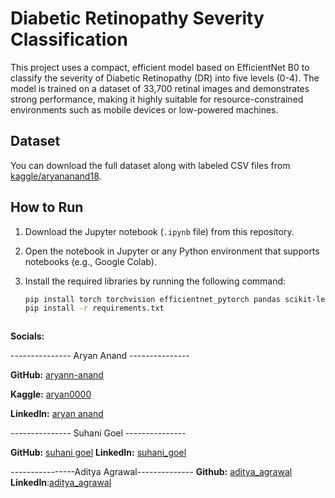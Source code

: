 # Diabetic Retinopathy Severity Classification

This project uses a compact, efficient model based on EfficientNet B0 to classify the severity of Diabetic Retinopathy (DR) into five levels (0-4). The model is trained on a dataset of 33,700 retinal images and demonstrates strong performance, making it highly suitable for resource-constrained environments such as mobile devices or low-powered machines.

## Dataset

You can download the full dataset along with labeled CSV files from [kaggle/aryananand18](https://www.kaggle.com/datasets/aryananand18/diabetic-retinopathy).

## How to Run

1. Download the Jupyter notebook (`.ipynb` file) from this repository.
2. Open the notebook in Jupyter or any Python environment that supports notebooks (e.g., Google Colab).
3. Install the required libraries by running the following command:

   ```bash
   pip install torch torchvision efficientnet_pytorch pandas scikit-learn
   pip install -r requirements.txt



**Socials:**

--------------- Aryan Anand ---------------

**GitHub:** [aryann-anand](https://github.com/aryann-anand)

**Kaggle:** [aryan0000](https://www.kaggle.com/aryan0000)

**LinkedIn:** [aryan anand](https://www.linkedin.com/in/aryan-anand18)

--------------- Suhani Goel ---------------

**GitHub:** [suhani goel](https://github.com/suhani2812)
**LinkedIn:** [suhani_goel](www.linkedin.com/in/suhani-goel-70683021b)


----------------Aditya Agrawal--------------
**Github:** [aditya_agrawal](https://github.com/Adityaagrawal102)
**LinkedIn**:[aditya_agrawal](https://www.linkedin.com/in/aditya-agrawal-592b19270)



